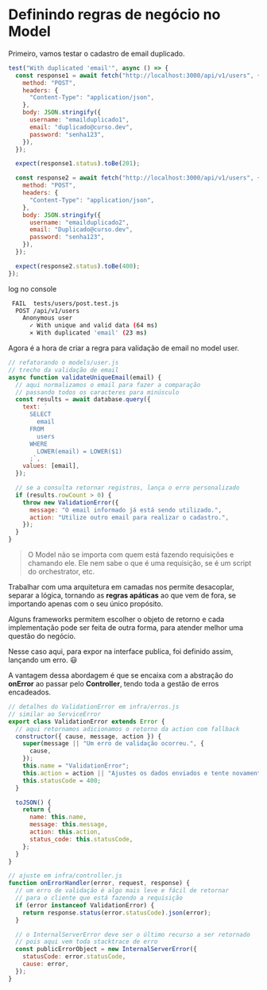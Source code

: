 # Definindo regras de negócio no Model

Primeiro, vamos testar o cadastro de email duplicado.

```js
test("With duplicated 'email'", async () => {
  const response1 = await fetch("http://localhost:3000/api/v1/users", {
    method: "POST",
    headers: {
      "Content-Type": "application/json",
    },
    body: JSON.stringify({
      username: "emailduplicado1",
      email: "duplicado@curso.dev",
      password: "senha123",
    }),
  });

  expect(response1.status).toBe(201);

  const response2 = await fetch("http://localhost:3000/api/v1/users", {
    method: "POST",
    headers: {
      "Content-Type": "application/json",
    },
    body: JSON.stringify({
      username: "emailduplicado2",
      email: "Duplicado@curso.dev",
      password: "senha123",
    }),
  });

  expect(response2.status).toBe(400);
});
```

log no console

```bash
 FAIL  tests/users/post.test.js
  POST /api/v1/users
    Anonymous user
      ✓ With unique and valid data (64 ms)
      ✕ With duplicated 'email' (23 ms)
```

Agora é a hora de criar a regra para validação de email no model user.

```js
// refatorando o models/user.js
// trecho da validação de email
async function validateUniqueEmail(email) {
  // aqui normalizamos o email para fazer a comparação
  // passando todos os caracteres para minúsculo
  const results = await database.query({
    text: `
      SELECT
        email
      FROM
        users
      WHERE
        LOWER(email) = LOWER($1)
      ;`,
    values: [email],
  });

  // se a consulta retornar registros, lança o erro personalizado
  if (results.rowCount > 0) {
    throw new ValidationError({
      message: "O email informado já está sendo utilizado.",
      action: "Utilize outro email para realizar o cadastro.",
    });
  }
}
```

> O Model não se importa com quem está fazendo requisições e chamando ele.
> Ele nem sabe o que é uma requisição, se é um script do orchestrator, etc.

Trabalhar com uma arquitetura em camadas nos permite desacoplar, separar a lógica, tornando as **regras apáticas** ao que vem de fora, se importando apenas com o seu único propósito.

Alguns frameworks permitem escolher o objeto de retorno e cada implementação pode ser feita de outra forma, para atender melhor uma questão do negócio.

Nesse caso aqui, para expor na interface publica, foi definido assim, lançando um erro. 😃

A vantagem dessa abordagem é que se encaixa com a abstração do **onError** ao passar pelo **Controller**, tendo toda a gestão de erros encadeados.

```js
// detalhes do ValidationError em infra/erros.js
// similar ao ServiceError
export class ValidationError extends Error {
  // aqui retornamos adicionamos o retorno da action com fallback
  constructor({ cause, message, action }) {
    super(message || "Um erro de validação ocorreu.", {
      cause,
    });
    this.name = "ValidationError";
    this.action = action || "Ajustes os dados enviados e tente novamente.";
    this.statusCode = 400;
  }

  toJSON() {
    return {
      name: this.name,
      message: this.message,
      action: this.action,
      status_code: this.statusCode,
    };
  }
}

// ajuste em infra/controller.js
function onErrorHandler(error, request, response) {
  // um erro de validação é algo mais leve e fácil de retornar
  // para o cliente que está fazendo a requisição
  if (error instanceof ValidationError) {
    return response.status(error.statusCode).json(error);
  }

  // o InternalServerError deve ser o último recurso a ser retornado
  // pois aqui vem toda stacktrace de erro
  const publicErrorObject = new InternalServerError({
    statusCode: error.statusCode,
    cause: error,
  });
}
```
